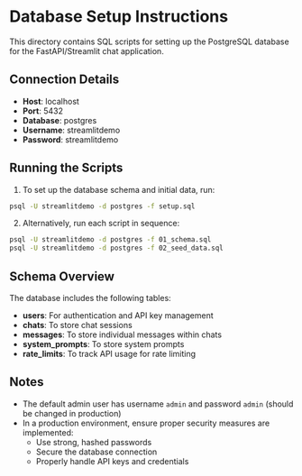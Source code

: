 # Database Setup Instructions

This directory contains SQL scripts for setting up the PostgreSQL database for the FastAPI/Streamlit chat application.

## Connection Details

- **Host**: localhost
- **Port**: 5432
- **Database**: postgres
- **Username**: streamlitdemo
- **Password**: streamlitdemo

## Running the Scripts

1. To set up the database schema and initial data, run:

```bash
psql -U streamlitdemo -d postgres -f setup.sql
```

2. Alternatively, run each script in sequence:

```bash
psql -U streamlitdemo -d postgres -f 01_schema.sql
psql -U streamlitdemo -d postgres -f 02_seed_data.sql
```

## Schema Overview

The database includes the following tables:

- **users**: For authentication and API key management
- **chats**: To store chat sessions
- **messages**: To store individual messages within chats
- **system_prompts**: To store system prompts
- **rate_limits**: To track API usage for rate limiting

## Notes

- The default admin user has username `admin` and password `admin` (should be changed in production)
- In a production environment, ensure proper security measures are implemented:
  - Use strong, hashed passwords
  - Secure the database connection
  - Properly handle API keys and credentials